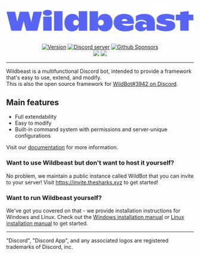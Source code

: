 <div>
  <div style="margin-left:auto;margin-right:auto;">
    <img src="assets/wildbeast.png"><br><br>
    <p align="center" style="margin:0;">
      <a href="https://github.com/TheSharks/Wildbeast/releases"><img src="https://img.shields.io/github/package-json/v/thesharks/wildbeast.svg?label=version&style=for-the-badge&maxAge=300" alt="Version"></a>
      <a href="https://discord.gg/wildbot"><img src="https://img.shields.io/discord/110462143152803840.svg?logo=discord&style=for-the-badge&maxAge=300" alt="Discord server"></a>
      <a href="https://github.com/sponsors/Dougley"><img src="https://img.shields.io/github/sponsors/Dougley.svg?logo=githubsponsors&style=for-the-badge&maxAge=300" alt="Github Sponsors"></a>
    </p>
    <p align="center" style="margin:0;">
      <a title="Crowdin" target="_blank" href="https://crowdin.com/project/wildbeast"><img src="https://img.shields.io/badge/Localization-Crowdin-blue?logo=crowdin&style=for-the-badge&maxAge=300"></a>
      <a href="https://hub.docker.com/r/dougley/wildbeast"><img src="https://img.shields.io/docker/pulls/dougley/wildbeast.svg?style=for-the-badge&maxAge=300"></a>
    </p>
  </div>
</div>

---

Wildbeast is a multifunctional Discord bot, intended to provide a framework that's easy to use, extend, and modify.   
This is also the open source framework for [WildBot#3942 on Discord](https://invite.thesharks.xyz).

## Main features

- Full extendability
- Easy to modify
- Built-in command system with permissions and server-unique configurations

Visit our [documentation](https://wildbeast.guide/) for more information.

### Want to use Wildbeast but don't want to host it yourself?

No problem, we maintain a public instance called WildBot that you can invite to your server! Visit https://invite.thesharks.xyz to get started!

### Want to run Wildbeast yourself?

We've got you covered on that - we provide installation instructions for Windows and Linux. Check out the [Windows installation manual](https://wildbeast.guide/install_windows) or [Linux installation manual](https://wildbeast.guide/install_linux) to get started.

---

"Discord", "Discord App", and any associated logos are registered trademarks of Discord, inc.
